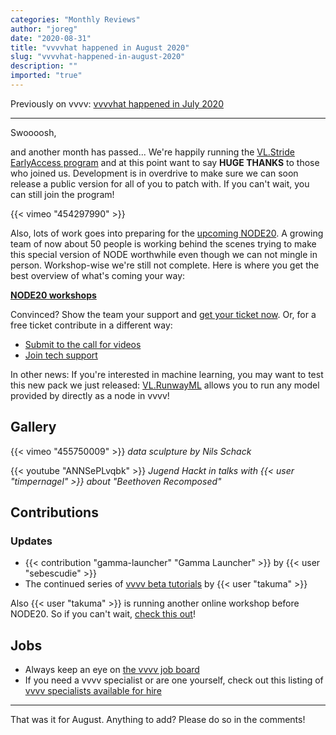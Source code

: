 ```yaml
---
categories: "Monthly Reviews"
author: "joreg"
date: "2020-08-31"
title: "vvvvhat happened in August 2020"
slug: "vvvvhat-happened-in-august-2020"
description: ""
imported: "true"
---
```



Previously on vvvv: [vvvvhat happened in July 2020](/blog/2020/vvvvhat-happened-in-july-2020)

---
Swoooosh,

and another month has passed... We're happily running the [VL.Stride EarlyAccess program](/blog/2020/vl.stride-earlyaccess-available-now) and at this point want to say **HUGE THANKS** to those who joined us. Development is in overdrive to make sure we can soon release a public version for all of you to patch with. If you can't wait, you can still join the program!

{{< vimeo "454297990" >}}

Also, lots of work goes into preparing for the [upcoming NODE20](http://20.nodeforum.org/). A growing team of now about 50 people is working behind the scenes trying to make this special version of NODE worthwhile even though we can not mingle in person. Workshop-wise we're still not complete. Here is where you get the best overview of what's coming your way:

**[NODE20 workshops](https://20.nodeforum.org/program/workshops/)**

Convinced? Show the team your support and [get your ticket now](https://20.nodeforum.org/tickets/).
Or, for a free ticket contribute in a different way:
* [Submit to the call for videos](/blog/2020/node20-call-for-video-submissions)
* [Join tech support](/blog/2020/node20-workshops-call-for-tech-support)

In other news: If you're interested in machine learning, you may want to test this new pack we just released: [VL.RunwayML](https://discourse.vvvv.org/t/vl-runwayml/18770) allows you to run any model provided by [](runwayml.com) directly as a node in vvvv!

## Gallery
{{< vimeo "455750009" >}}
*data sculpture by Nils Schack*

{{< youtube "ANNSePLvqbk" >}}
*Jugend Hackt in talks with {{< user "timpernagel" >}} about "Beethoven Recomposed"*

## Contributions
### Updates
* {{< contribution "gamma-launcher" "Gamma Launcher" >}} by {{< user "sebescudie" >}}
* The continued series of [vvvv beta tutorials](https://www.youtube.com/playlist?list=PLK3HDkvkLePS9UKCVw1o_eb09Ocws6Wcr) by {{< user "takuma" >}}

Also {{< user "takuma" >}} is running another online workshop before NODE20. So if you can't wait, [check this out](/blog/2020/generative-graphics-workshop-with-vvvv-beta)!

## Jobs
* Always keep an eye on [the vvvv job board](https://discourse.vvvv.org/c/jobs)
* If you need a vvvv specialist or are one yourself, check out this listing of [vvvv specialists available for hire](https://vvvv.org/documentation/vvvv-specialists-available-for-hire)

---

That was it for August. Anything to add? Please do so in the comments!





